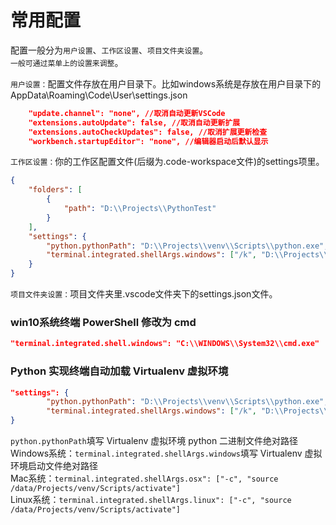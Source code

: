 # 常用配置

配置一般分为`用户设置`、`工作区设置`、`项目文件夹设置`。  
`一般可通过菜单上的设置来调整`。 

`用户设置：`配置文件存放在用户目录下。比如windows系统是存放在用户目录下的AppData\Roaming\Code\User\settings.json  
```json
    "update.channel": "none", //取消自动更新VSCode
    "extensions.autoUpdate": false, //取消自动更新扩展
    "extensions.autoCheckUpdates": false, //取消扩展更新检查
    "workbench.startupEditor": "none", //编辑器启动后默认显示
```

`工作区设置：`你的工作区配置文件(后缀为.code-workspace文件)的settings项里。
```json
{
	"folders": [
		{
			"path": "D:\\Projects\\PythonTest"
		}
	],
	"settings": {
		"python.pythonPath": "D:\\Projects\\venv\\Scripts\\python.exe",
		"terminal.integrated.shellArgs.windows": ["/k", "D:\\Projects\\venv\\Scripts\\activate.bat"]
	}
}
```

`项目文件夹设置：`项目文件夹里.vscode文件夹下的settings.json文件。

### win10系统终端 PowerShell 修改为 cmd

```json
"terminal.integrated.shell.windows": "C:\\WINDOWS\\System32\\cmd.exe"
```

### Python 实现终端自动加载 Virtualenv 虚拟环境

```json
"settings": {
		"python.pythonPath": "D:\\Projects\\venv\\Scripts\\python.exe",
		"terminal.integrated.shellArgs.windows": ["/k", "D:\\Projects\\venv\\Scripts\\activate.bat"]
}
```
`python.pythonPath`填写 Virtualenv 虚拟环境 python 二进制文件绝对路径  
Windows系统：`terminal.integrated.shellArgs.windows`填写 Virtualenv 虚拟环境启动文件绝对路径  
Mac系统：`terminal.integrated.shellArgs.osx": ["-c", "source /data/Projects/venv/Scripts/activate"]`  
Linux系统：`terminal.integrated.shellArgs.linux": ["-c", "source /data/Projects/venv/Scripts/activate"]`  
